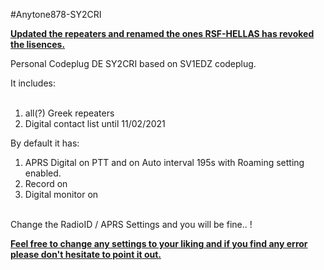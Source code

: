 #Anytone878-SY2CRI

<b><u>Updated the repeaters and renamed the ones RSF-HELLAS has revoked the lisences.</b></u>

Personal Codeplug DE SY2CRI based on SV1EDZ codeplug.

It includes:<br><br>

1. all(?) Greek repeaters<br>
2. Digital contact list until 11/02/2021<br>

By default it has:<br>

1. APRS Digital on PTT and on Auto interval 195s with Roaming setting enabled.<br>
2. Record on<br>
3. Digital monitor on<br><br>

Change the RadioID / APRS Settings and you will be fine.. ! 


<b><u>Feel free to change any settings to your liking and if you find any error please don't hesitate to point it out.</b></u>
